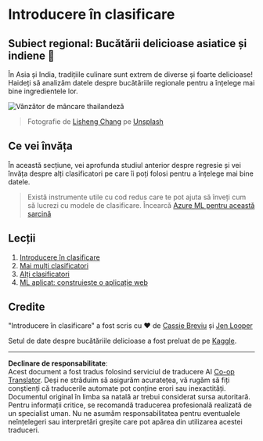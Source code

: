 <!--
CO_OP_TRANSLATOR_METADATA:
{
  "original_hash": "74e809ffd1e613a1058bbc3e9600859e",
  "translation_date": "2025-09-05T16:16:42+00:00",
  "source_file": "4-Classification/README.md",
  "language_code": "ro"
}
-->
# Introducere în clasificare

## Subiect regional: Bucătării delicioase asiatice și indiene 🍜

În Asia și India, tradițiile culinare sunt extrem de diverse și foarte delicioase! Haideți să analizăm datele despre bucătăriile regionale pentru a înțelege mai bine ingredientele lor.

![Vânzător de mâncare thailandeză](../../../4-Classification/images/thai-food.jpg)
> Fotografie de <a href="https://unsplash.com/@changlisheng?utm_source=unsplash&utm_medium=referral&utm_content=creditCopyText">Lisheng Chang</a> pe <a href="https://unsplash.com/s/photos/asian-food?utm_source=unsplash&utm_medium=referral&utm_content=creditCopyText">Unsplash</a>
  
## Ce vei învăța

În această secțiune, vei aprofunda studiul anterior despre regresie și vei învăța despre alți clasificatori pe care îi poți folosi pentru a înțelege mai bine datele.

> Există instrumente utile cu cod redus care te pot ajuta să înveți cum să lucrezi cu modele de clasificare. Încearcă [Azure ML pentru această sarcină](https://docs.microsoft.com/learn/modules/create-classification-model-azure-machine-learning-designer/?WT.mc_id=academic-77952-leestott)

## Lecții

1. [Introducere în clasificare](1-Introduction/README.md)
2. [Mai mulți clasificatori](2-Classifiers-1/README.md)
3. [Alți clasificatori](3-Classifiers-2/README.md)
4. [ML aplicat: construiește o aplicație web](4-Applied/README.md)

## Credite

"Introducere în clasificare" a fost scris cu ♥️ de [Cassie Breviu](https://www.twitter.com/cassiebreviu) și [Jen Looper](https://www.twitter.com/jenlooper)

Setul de date despre bucătăriile delicioase a fost preluat de pe [Kaggle](https://www.kaggle.com/hoandan/asian-and-indian-cuisines).

---

**Declinare de responsabilitate**:  
Acest document a fost tradus folosind serviciul de traducere AI [Co-op Translator](https://github.com/Azure/co-op-translator). Deși ne străduim să asigurăm acuratețea, vă rugăm să fiți conștienți că traducerile automate pot conține erori sau inexactități. Documentul original în limba sa natală ar trebui considerat sursa autoritară. Pentru informații critice, se recomandă traducerea profesională realizată de un specialist uman. Nu ne asumăm responsabilitatea pentru eventualele neînțelegeri sau interpretări greșite care pot apărea din utilizarea acestei traduceri.